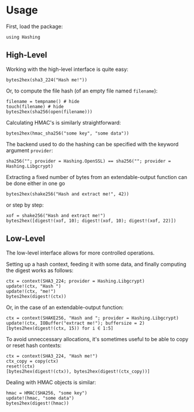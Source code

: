 # Usage

First, load the package:

```@example usage
using Hashing
```

## High-Level

Working with the high-level interface is quite easy:

```@example usage
bytes2hex(sha3_224("Hash me!"))
```

Or, to compute the file hash (of an empty file named `filename`):

```@example usage
filename = tempname() # hide
touch(filename) # hide
bytes2hex(sha256(open(filename)))
```

Calculating HMAC's is similarly straightforward:

```@example usage
bytes2hex(hmac_sha256("some key", "some data"))
```

The backend used to do the hashing can be specified with the keyword argument `provider`:

```@example usage
sha256(""; provider = Hashing.OpenSSL) == sha256(""; provider = Hashing.Libgcrypt)
```

Extracting a fixed number of bytes from an extendable-output function can be done either in one go

```@example usage
bytes2hex(shake256("Hash and extract me!", 42))
```

or step by step:

```@example usage
xof = shake256("Hash and extract me!")
bytes2hex([digest!(xof, 10); digest!(xof, 10); digest!(xof, 22)])
```

## Low-Level

The low-level interface allows for more controlled operations.

Setting up a hash context, feeding it with some data, and finally computing the digest works as follows:

```@example usage
ctx = context(SHA3_224; provider = Hashing.Libgcrypt)
update!(ctx, "Hash ")
update!(ctx, "me!")
bytes2hex(digest!(ctx))
```

Or, in the case of an extendable-output function:

```@example usage
ctx = context(SHAKE256, "Hash and "; provider = Hashing.Libgcrypt)
update!(ctx, IOBuffer("extract me!"); buffersize = 2)
[bytes2hex(digest!(ctx, 15)) for i ∈ 1:5]
```

To avoid unneccessary allocations, it's sometimes useful to be able to copy or reset hash contexts:

```@example usage
ctx = context(SHA3_224, "Hash me!")
ctx_copy = copy(ctx)
reset!(ctx)
[bytes2hex(digest!(ctx)), bytes2hex(digest!(ctx_copy))]
```

Dealing with HMAC objects is similar:

```@example usage
hmac = HMAC(SHA256, "some key")
update!(hmac, "some data")
bytes2hex(digest!(hmac))
```
